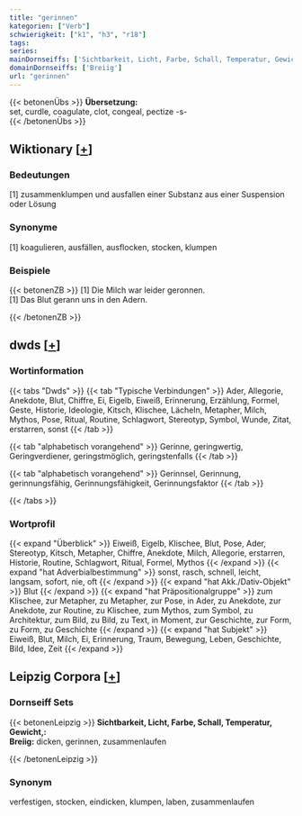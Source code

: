 ```yaml
---
title: "gerinnen"
kategorien: ["Verb"]
schwierigkeit: ["k1", "h3", "r18"]
tags:
series:
mainDornseiffs: ['Sichtbarkeit, Licht, Farbe, Schall, Temperatur, Gewicht,']
domainDornseiffs: ['Breiig']
url: "gerinnen"
---
```


{{< betonenÜbs >}}
**Übersetzung:**  
set, curdle, coagulate, clot, congeal, pectize -s-  
{{< /betonenÜbs >}}

## Wiktionary [[+](https://de.wiktionary.org/wiki/gerinnen)]

### Bedeutungen
[1] zusammenklumpen und ausfallen einer Substanz aus einer Suspension oder Lösung  

### Synonyme
[1] koagulieren, ausfällen, ausflocken, stocken, klumpen  

### Beispiele
{{< betonenZB >}}
[1] Die Milch war leider geronnen.  
[1] Das Blut gerann uns in den Adern.  

{{< /betonenZB >}}


## dwds [[+](https://www.dwds.de/wb/gerinnen)]

### Wortinformation
{{< tabs "Dwds" >}}
{{< tab "Typische Verbindungen" >}}
Ader, Allegorie, Anekdote, Blut, Chiffre, Ei, Eigelb, Eiweiß, Erinnerung, Erzählung, Formel, Geste, Historie, Ideologie, Kitsch, Klischee, Lächeln, Metapher, Milch, Mythos, Pose, Ritual, Routine, Schlagwort, Stereotyp, Symbol, Wunde, Zitat, erstarren, sonst
{{< /tab >}}

{{< tab "alphabetisch vorangehend" >}}
Gerinne, geringwertig, Geringverdiener, geringstmöglich, geringstenfalls
{{< /tab >}}

{{< tab "alphabetisch vorangehend" >}}
Gerinnsel, Gerinnung, gerinnungsfähig, Gerinnungsfähigkeit, Gerinnungsfaktor
{{< /tab >}}

{{< /tabs >}}

### Wortprofil
{{< expand "Überblick" >}} Eiweiß, Eigelb, Klischee, Blut, Pose, Ader, Stereotyp, Kitsch, Metapher, Chiffre, Anekdote, Milch, Allegorie, erstarren, Historie, Routine, Schlagwort, Ritual, Formel, Mythos {{< /expand >}}
{{< expand "hat Adverbialbestimmung" >}} sonst, rasch, schnell, leicht, langsam, sofort, nie, oft {{< /expand >}}
{{< expand "hat Akk./Dativ-Objekt" >}} Blut {{< /expand >}}
{{< expand "hat Präpositionalgruppe" >}} zum Klischee, zur Metapher, zu Metapher, zur Pose, in Ader, zu Anekdote, zur Anekdote, zur Routine, zu Klischee, zum Mythos, zum Symbol, zu Architektur, zum Bild, zu Bild, zu Text, in Moment, zur Geschichte, zur Form, zu Form, zu Geschichte {{< /expand >}}
{{< expand "hat Subjekt" >}} Eiweiß, Blut, Milch, Ei, Erinnerung, Traum, Bewegung, Leben, Geschichte, Bild, Idee, Zeit {{< /expand >}}

## Leipzig Corpora [[+](https://corpora.uni-leipzig.de/en/res?word=gerinnen&corpusId=deu_newscrawl-public_2018)]

### Dornseiff Sets
{{< betonenLeipzig >}}
**Sichtbarkeit, Licht, Farbe, Schall, Temperatur, Gewicht,:**  
**Breiig:** dicken, gerinnen, zusammenlaufen  

{{< /betonenLeipzig >}}

### Synonym
verfestigen, stocken, eindicken, klumpen, laben, zusammenlaufen

